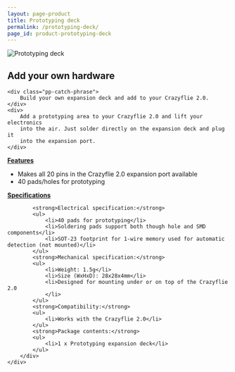 ```yaml
---
layout: page-product
title: Prototyping deck
permalink: /prototyping-deck/
page_id: product-prototyping-deck
---
```


<img class="pp-main-image-narrow" src="/images/prototyping-deck.png"
     alt="Prototyping deck"/>
<div>
    <h2><i class="fa fa-wrench"></i>Add your own hardware</h2>

    <div class="pp-catch-phrase">
        Build your own expansion deck and add to your Crazyflie 2.0.
    </div>
    <div>
        Add a prototyping area to your Crazyflie 2.0 and lift your electronics
        into the air. Just solder directly on the expansion deck and plug it
        into the expansion port.
    </div>
</div>
<div class="pp-specs">
    <div>
        <a href="#Feat" data-toggle="collapse"><strong>Features</strong></a>
        <div id="Feat" class="collapse">
            <ul>
                <li>Makes all 20 pins in the Crazyflie 2.0 expansion port available</li>
                <li>40 pads/holes for prototyping</li>
            </ul>
        </div>
    </div>
    <div>
        <a href="#Spec" data-toggle="collapse"><strong>Specifications</strong></a>
        <div id="Spec" class="collapse" style="text-align: left;">

            <strong>Electrical specification:</strong>
            <ul>
                <li>40 pads for prototyping</li>
                <li>Soldering pads support both though hole and SMD components</li>
                <li>SOT-23 footprint for 1-wire memory used for automatic detection (not mounted)</li>
            </ul>
            <strong>Mechanical specification:</strong>
            <ul>
                <li>Weight: 1.5g</li>
                <li>Size (WxHxD): 28x28x4mm</li>
                <li>Designed for mounting under or on top of the Crazyflie 2.0
                </li>
            </ul>
            <strong>Compatibility:</strong>
            <ul>
                <li>Works with the Crazyflie 2.0</li>
            </ul>
            <strong>Package contents:</strong>
            <ul>
                <li>1 x Prototyping expansion deck</li>
            </ul>
        </div>
    </div>
</div>


